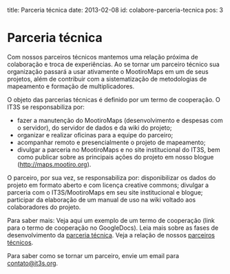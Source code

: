 title: Parceria técnica
date: 2013-02-08
id: colabore-parceria-tecnica
pos: 3

Parceria técnica
================

Com nossos parceiros técnicos mantemos uma relação próxima de colaboração e troca de experiências. Ao se tornar um parceiro técnico sua organização passará a usar ativamente o MootiroMaps em um de seus projetos, além de contribuir com a sistematização de metodologias de mapeamento e formação de multiplicadores.

O objeto das parcerias técnicas é definido por um termo de cooperação. O IT3S se responsabiliza por:

  * fazer a manutenção do MootiroMaps (desenvolvimento e despesas com o servidor), do servidor de dados e da wiki do projeto;
  * organizar e realizar oficinas para a equipe do parceiro;
  * acompanhar remoto e presencialmente o projeto de mapeamento;
  * divulgar a parceria no MootiroMaps e no site institucional do IT3S, bem como publicar sobre as principais ações do projeto em nosso blogue (http://maps.mootiro.org).

O parceiro, por sua vez, se responsabiliza por:
disponibilizar os dados do projeto em formato aberto e com licença creative commons;
divulgar a parceria com o IT3S/MootiroMaps em seu site institucional e blogue;
participar da elaboração de um manual de uso na wiki voltado aos colaboradores do projeto.

Para saber mais:
Veja aqui um exemplo de um termo de cooperação (link para o termo de cooperação no GoogleDocs).
Leia mais sobre as fases de desenvolvimento da [parceria técnica](/Parcerias/Parceiros_tecnicos).
Veja a relação de nossos [parceiros técnicos](/Parcerias/Parceiros_tecnicos).

Para saber como se tornar um parceiro, envie um email para <contato@it3s.org>.

